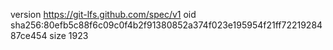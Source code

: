 version https://git-lfs.github.com/spec/v1
oid sha256:80efb5c88f6c09c0f4b2f91380852a374f023e195954f21ff7221928487ce454
size 1923
